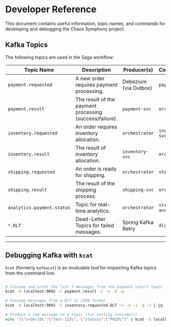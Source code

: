 # Developer Reference

This document contains useful information, topic names, and commands for developing and debugging the Chaos Symphony project.

## Kafka Topics

The following topics are used in the Saga workflow:

| Topic Name                  | Description                                            | Producer(s)         | Consumer(s)                 |
| --------------------------- | ------------------------------------------------------ | ------------------- | --------------------------- |
| `payment.requested`         | A new order requires payment processing.               | Debezium (via Outbox) | `payment-svc`               |
| `payment.result`            | The result of the payment processing (success/failure). | `payment-svc`       | `orchestrator`              |
| `inventory.requested`       | An order requires inventory allocation.                | `orchestrator`      | `inventory-svc`             |
| `inventory.result`          | The result of inventory allocation.                    | `inventory-svc`     | `orchestrator`              |
| `shipping.requested`        | An order is ready for shipping.                        | `orchestrator`      | `shipping-svc`              |
| `shipping.result`           | The result of the shipping process.                    | `shipping-svc`      | `orchestrator`              |
| `analytics.payment.status`  | Topic for real-time analytics.                         | `orchestrator`      | `streams-analytics`         |
| `*.DLT`                     | Dead-Letter Topics for failed messages.                | Spring Kafka Retry  | `dlq-admin`                 |

---



## Debugging Kafka with `kcat`



`kcat` (formerly `kafkacat`) is an invaluable tool for inspecting Kafka topics from the command line.

```bash

# Consume and print the last 5 messages from the payment.result topic
kcat -b localhost:9092 -t payment.result -C -o -5 -q

# Consume messages from a DLT in JSON format
kcat -b localhost:9092 -t inventory.requested.DLT -C -o -1 -q -J | jq .

# Produce a raw message to a topic (for testing consumers)
echo "{\"orderId\":\"test-123\", \"status\":\"PAID\"}" | kcat -b localhost:9092 -t payment.result -P -K:

```
